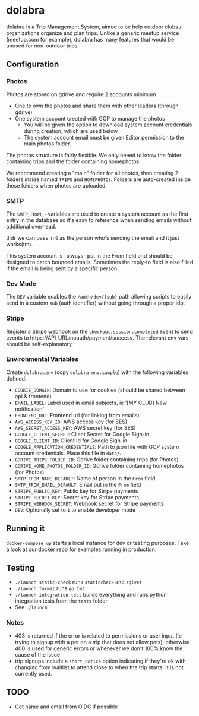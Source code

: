 # dolabra

dolabra is a Trip Management System, aimed to be help outdoor
clubs / organizations organize and plan trips. Unlike a generic meetup service
(meetup.com for example), dolabra has many features that would be unused for
non-outdoor trips.


## Configuration

### Photos

Photos are stored on gdrive and require 2 accounts minimum
- One to own the photos and share them with other leaders (through gdrive)
- One system account created with GCP to manage the photos
  - You will be given the option to download system account credentials during
    creation, which are used below
  - The system account email must be given Editor permission to the main
    photos folder.

The photos structure is fairly flexible. We only neeed to know the folder
containing trips and the folder containing homephotos

We recommend creating a "main" folder for all photos, then creating 2 folders
inside named `TRIPS` and `HOMEPHOTOS`. Folders are auto-created inside these
folders when photos are uploaded.

### SMTP

The `SMTP_FROM_-` variables are used to create a system account as the first
entry in the database so it's easy to reference when sending emails without
additional overhead.

tl;dr we can pass in `0` as the person who's sending the email and it just
works(tm).

This system account is -always- put in the From field and should be designed to
catch bounced emails. Sometimes the reply-to field is also filled if the email
is being sent by a specific person.

### Dev Mode

The `DEV` variable enables the `/auth/dev/{sub}` path allowing scripts to
easily send in a custom `sub` (auth identifier) without going through a
proper idp.

### Stripe

Register a Stripe webhook on the `checkout.session.completed` event to send
events to https://API_URL/noauth/payment/success. The relevant env vars should
be self-explanatory.

### Environmental Variables

Create `dolabra.env` (copy `dolabra.env.sample`) with the following variables
defined:
- `COOKIE_DOMAIN`: Domain to use for cookies (should be shared between api & frontend)
- `EMAIL_LABEL`: Label used in email subjects, ie '[MY CLUB] New notification'
- `FRONTEND_URL`: Frontend url (for linking from emails)
- `AWS_ACCESS_KEY_ID`: AWS access key (for SES)
- `AWS_SECRET_ACCESS_KEY`: AWS secret key (for SES)
- `GOOGLE_CLIENT_SECRET`: Client Secret for Google Sign-in
- `GOOGLE_CLIENT_ID`: Client Id for Google Sign-in
- `GOOGLE_APPLICATION_CREDENTIALS`: Path to json file with GCP system account
  credentials. Place this file in `data/`.
- `GDRIVE_TRIPS_FOLDER_ID`: Gdrive folder containing trips (for Photos)
- `GDRIVE_HOME_PHOTOS_FOLDER_ID`: Gdrive folder containing homephotos
  (for Photos)
- `SMTP_FROM_NAME_DEFAULT`: Name of person in the `From` field
- `SMTP_FROM_EMAIL_DEFAULT`: Email put in the `From` field
- `STRIPE_PUBLIC_KEY`: Public key for Stripe payments
- `STRIPE_SECRET_KEY`: Secret key for Stripe payments
- `STRIPE_WEBHOOK_SECRET`: Webhook secret for Stripe payments
- `DEV`: Optionally set to `1` to enable developer mode


## Running it

`docker-compose up`  starts a local instance for dev or testing purposes. Take
a look at [our docker repo](https://github.com/ocvt/docker) for examples
running in production.


## Testing

- `./launch static-check` runs `staticcheck` and `sqlvet`
- `./launch format` runs `go fmt`
- `./launch integration-test` builds everything and runs python integration tests
  from the `tests` folder
- See `./launch`


### Notes

- 403 is returned if the error is related to permissions or user input (ie trying to signup with a
  pet on a trip that does not allow pets), otherwise 400 is used for generic errors or whenever we
  don't 100% know the cause of the issue
- trip signups include a `short_notice` option indicating if they're ok with changing from waitlist
  to attend close to when the trip starts. It is not currently used.

## TODO

- Get name and email from OIDC if possible
